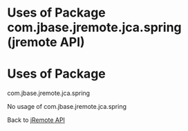 # Uses of Package com.jbase.jremote.jca.spring (jremote API)

<PageHeader />

# Uses of Package
com.jbase.jremote.jca.spring

No usage of com.jbase.jremote.jca.spring

Back to [jRemote API](../../../../jremote-api/README.md)

  
<PageFooter />
